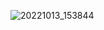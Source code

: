 ![20221013_153844](https://user-images.githubusercontent.com/87680494/195521093-3aec9e93-4575-4741-9213-c22bea0eb2cc.png)
